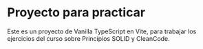 # Proyecto para practicar

Este es un proyecto de Vanilla TypeScript en Vite, para trabajar los ejercicios del curso sobre Principios SOLID y CleanCode.

